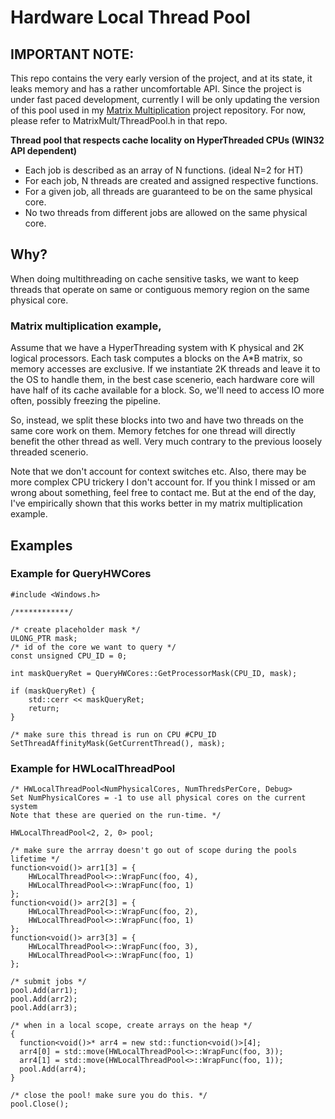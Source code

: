 # Hardware Local Thread Pool

## IMPORTANT NOTE: 

This repo contains the very early version of the project, and at its state, it leaks memory and has a rather uncomfortable API. Since the project is under fast paced development, currently I will be only updating the version of this pool used in my [Matrix Multiplication](https://github.com/talhasaruhan/cpp-matmul) project repository. For now, please refer to MatrixMult/ThreadPool.h in that repo.

**Thread pool that respects cache locality on HyperThreaded CPUs (WIN32 API dependent)**

* Each job is described as an array of N functions. (ideal N=2 for HT)  
* For each job, N threads are created and assigned respective functions.  
* For a given job, all threads are guaranteed to be on the same physical core.  
* No two threads from different jobs are allowed on the same physical core.  

## Why?  
When doing multithreading on cache sensitive tasks, we want to keep threads that operate on same or contiguous memory region on the same physical core.  

### Matrix multiplication example,   
Assume that we have a HyperThreading system with K physical and 2K logical processors. Each task computes a blocks on the A*B matrix, so memory accesses are exclusive.
If we instantiate 2K threads and leave it to the OS to handle them, in the best case scenerio, each hardware core will have half of its cache available for a block. So, we'll need to access IO more often, possibly freezing the pipeline.  

So, instead, we split these blocks into two and have two threads on the same core work on them. Memory fetches for one thread will directly benefit the other thread as well. Very much contrary to the previous loosely threaded scenerio.  

Note that we don't account for context switches etc. Also, there may be more complex CPU trickery I don't account for. 
If you think I missed or am wrong about something, feel free to contact me. 
But at the end of the day, I've empirically shown that this works better in my matrix multiplication example.

## Examples

### Example for QueryHWCores
```
#include <Windows.h>

/************/

/* create placeholder mask */
ULONG_PTR mask;
/* id of the core we want to query */
const unsigned CPU_ID = 0;

int maskQueryRet = QueryHWCores::GetProcessorMask(CPU_ID, mask);

if (maskQueryRet) {
    std::cerr << maskQueryRet;
    return;
}

/* make sure this thread is run on CPU #CPU_ID
SetThreadAffinityMask(GetCurrentThread(), mask);

```

### Example for HWLocalThreadPool

```
/* HWLocalThreadPool<NumPhysicalCores, NumThredsPerCore, Debug>                   
Set NumPhysicalCores = -1 to use all physical cores on the current system 
Note that these are queried on the run-time. */

HWLocalThreadPool<2, 2, 0> pool;

/* make sure the arrray doesn't go out of scope during the pools lifetime */
function<void()> arr1[3] = {
    HWLocalThreadPool<>::WrapFunc(foo, 4),
    HWLocalThreadPool<>::WrapFunc(foo, 1)
};
function<void()> arr2[3] = {
    HWLocalThreadPool<>::WrapFunc(foo, 2),
    HWLocalThreadPool<>::WrapFunc(foo, 1)
};
function<void()> arr3[3] = {
    HWLocalThreadPool<>::WrapFunc(foo, 3),
    HWLocalThreadPool<>::WrapFunc(foo, 1)
};

/* submit jobs */
pool.Add(arr1);
pool.Add(arr2);
pool.Add(arr3);

/* when in a local scope, create arrays on the heap */
{
  function<void()>* arr4 = new std::function<void()>[4];
  arr4[0] = std::move(HWLocalThreadPool<>::WrapFunc(foo, 3));
  arr4[1] = std::move(HWLocalThreadPool<>::WrapFunc(foo, 1));
  pool.Add(arr4);
}

/* close the pool! make sure you do this. */
pool.Close();
```
